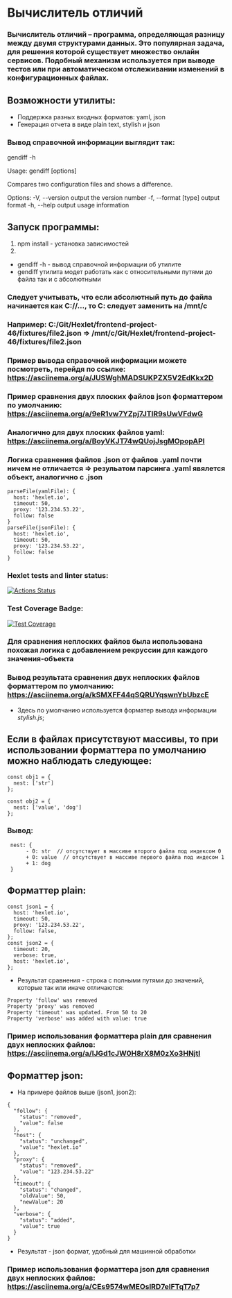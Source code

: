 # Вычислитель отличий

### Вычислитель отличий – программа, определяющая разницу между двумя структурами данных. Это популярная задача, для решения которой существует множество онлайн сервисов. Подобный механизм используется при выводе тестов или при автоматическом отслеживании изменений в конфигурационных файлах.

## Возможности утилиты:

- Поддержка разных входных форматов: yaml, json
- Генерация отчета в виде plain text, stylish и json

### Вывод справочной информации выглядит так:

gendiff -h

  Usage: gendiff [options] <filepath1> <filepath2>

  Compares two configuration files and shows a difference.

  Options:
    -V, --version        output the version number
    -f, --format [type]  output format
    -h, --help           output usage information

## Запуск программы:
1. npm install - установка зависимостей
2. 
- gendiff -h - вывод справочной информации об утилите
- gendiff <filepath1> <filepath2> утилита модет работать как с относительными путями до файла так и с абсолютными

### Следует учитывать, что если абсолютный путь до файла начинается как C://..., то С: следует заменить на /mnt/c
### Например: C:/Git/Hexlet/frontend-project-46/__fixtures__/file2.json => /mnt/c/Git/Hexlet/frontend-project-46/__fixtures__/file2.json

### Пример вывода справочной информации можете посмотреть, перейдя по ссылке: https://asciinema.org/a/JUSWghMADSUKPZX5V2EdKkx2D
### Пример сравнения двух плоских файлов json форматтером по умолчанию: https://asciinema.org/a/9eR1vw7YZpj7JTlR9sUwVFdwG
### Аналогично для двух плоских файлов yaml: https://asciinema.org/a/BoyVKJT74wQUojJsgMOpopAPl

### Логика сравнения файлов .json от файлов .yaml почти ничем не отличается => резульатом парсинга .yaml явялется объект, аналогично с .json
```
parseFile(yamlFile): {
  host: 'hexlet.io',
  timeout: 50,
  proxy: '123.234.53.22',
  follow: false
}
parseFile(jsonFile): {
  host: 'hexlet.io',
  timeout: 50,
  proxy: '123.234.53.22',
  follow: false
}
```
### Hexlet tests and linter status:
[![Actions Status](https://github.com/Wladislava1/frontend-project-46/actions/workflows/hexlet-check.yml/badge.svg)](https://github.com/Wladislava1/frontend-project-46/actions)

### Test Coverage Badge:
[![Test Coverage](https://api.codeclimate.com/v1/badges/ad63740bf79023bffc15/test_coverage)](https://codeclimate.com/github/Wladislava1/frontend-project-46/test_coverage)

### Для сравнения неплоских файлов была использована похожая логика с добавлением рекруссии для каждого значения-объекта
### Вывод результата сравнения двух неплоских файлов форматтером по умолчанию: https://asciinema.org/a/kSMXFF44qSQRUYqswnYbUbzcE
- Здесь по умолчанию используется форматер вывода информации _stylish.js_;

## Если в файлах присутствуют массивы, то при использовании форматтера по умолчанию можно наблюдать следующее:
```
const obj1 = {
  nest: ['str']
};

const obj2 = {
  nest: ['value', 'dog']
};
```
### Вывод:
```
 nest: {
      - 0: str  // отсутствует в массиве второго файла под индексом 0
      + 0: value  // отсутствует в массиве первого файла под индесом 1
      + 1: dog 
 }
 ```
## Форматтер plain:
```
const json1 = {
  host: 'hexlet.io',
  timeout: 50,
  proxy: '123.234.53.22',
  follow: false,
};
const json2 = {
  timeout: 20,
  verbose: true,
  host: 'hexlet.io',
};
```
- Результат сравнения - строка с полными путями до значений, которые так или иначе отличаются:
```
Property 'follow' was removed
Property 'proxy' was removed
Property 'timeout' was updated. From 50 to 20
Property 'verbose' was added with value: true
```
### Пример использования форматтера plain для сравнения двух неплоских файлов: https://asciinema.org/a/IJGd1cJW0H8rX8M0zXo3HNjtI
## Форматтер json:
- На примере файлов выше (json1, json2):
```
{
  "follow": {
    "status": "removed",    
    "value": false
  },
  "host": {
    "status": "unchanged",  
    "value": "hexlet.io"    
  },
  "proxy": {
    "status": "removed",    
    "value": "123.234.53.22"
  },
  "timeout": {
    "status": "changed",
    "oldValue": 50,
    "newValue": 20
  },
  "verbose": {
    "status": "added",
    "value": true
  }
}
```
- Результат - json формат, удобный для машинной обработки
### Пример использования форматтера json для сравнения двух неплоских файлов: https://asciinema.org/a/CEs9574wMEOslRD7elFTqT7p7
